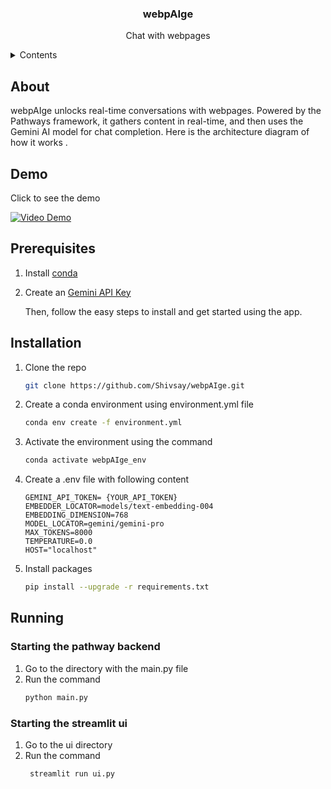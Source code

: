 <div align="center">
<h3>webpAIge</h3>
<p align="center"> Chat with webpages </p>
</div>

<details>
  <summary>Contents</summary>
	<ol>
	<li>
 	<a href="#about">About</a>
  	</li>
	<li>
	<a href="#demo">Demo</a>
	</li>
        <li>
        <a href="#prerequisites">Prerequisites</a>
        </li>
        <li>
        <a href="#installation">Installation</a>
        </li>
        <li>
        <a href="#running">Running</a>
		<ul>
		<li>
			<a href="#starting-the-pathway-backend">Starting pathway backend</a>
		</li>
                <li>
                        <a href="#starting-the-streamlit-ui">Starting Streamlit UI</a>
                </li>		
		<ul>
        </li>
  </ol>
</details>


## About

webpAIge unlocks real-time conversations with webpages. Powered by the Pathways framework, it gathers content in real-time, and then uses the Gemini AI model for chat completion.
Here is the architecture diagram of how it works .

## Demo

Click to see the demo

[![Video Demo](./assets/video_thumbnail.png)](https://www.youtube.com/watch?v=-CwuSbPkDtA)

## Prerequisites
1. Install [conda](https://docs.conda.io/projects/conda/en/stable/)
2. Create an [Gemini API Key](https://ai.google.dev/) 

    Then, follow the easy steps to install and get started using the app.

## Installation

1. Clone the repo
    ```sh
    git clone https://github.com/Shivsay/webpAIge.git
    ```

2. Create a conda environment using environment.yml file 
    ```sh
    conda env create -f environment.yml
    ```

3. Activate the environment using the command
    ```sh
    conda activate webpAIge_env
    ```

3. Create a .env file with following content
    ```env
    GEMINI_API_TOKEN= {YOUR_API_TOKEN}
    EMBEDDER_LOCATOR=models/text-embedding-004
    EMBEDDING_DIMENSION=768
    MODEL_LOCATOR=gemini/gemini-pro
    MAX_TOKENS=8000
    TEMPERATURE=0.0
    HOST="localhost"

4. Install packages
    ```sh
    pip install --upgrade -r requirements.txt
    ```
## Running

### Starting the pathway backend
1. Go to the directory with the main.py file
2. Run the command
    ```sh
    python main.py
    ```
### Starting the streamlit ui
1. Go to the ui directory
2. Run the command
    ```sh
     streamlit run ui.py
    ```

